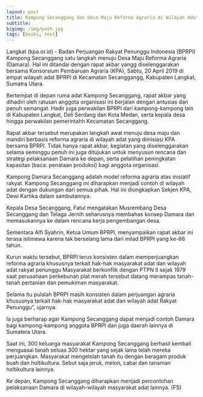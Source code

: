```yaml
---
layout: post
title: Kampong Secanggang dan Desa Maju Reforma Agraria di Wilayah Adat
subtitle: 
bigimg: /img/path.jpg
tags: [books, test]
---
```


Langkat (kpa.or.id) - Badan Perjuangan Rakyat Penunggu Indonesia (BPRPI) Kampong Secanggang satu langkah menuju Desa Maju Reforma Agraria (Damara). Hal ini ditandai dengan rapat akbar yangg diselenggarakan bersama Konsorsium Pembaruan Agraria (KPA), Sabtu, 20 April 2019 di empat wilayah adat BPRPI di Kecamatan Secanggangg, Kabupaten Langkat, Sumatra Utara.

Bertempat di depan ruma adat Kampong Secanggang, rapat akbar yang dihadiri oleh ratusan anggota organisasi ini berjalan dengan antusias dan penuh semangat. Hadir juga perwakilan BPRPI dari kampong-kampong lain di Kabupaten Langkat, Deli Serdang dan Kota Medan, serta kepala desa hingga perwakilan pemerintahh Kecamatan Secanggang.

Rapat akbar tersebut merupakan langkah awal menuju desa maju dan mandiri berbasis reforma agraria di wilayah adat yang diinisiasi KPA bersama BPRPI. Tidak hanya rapat akbar, kegiatan yang diselenggarakan selama seminggu penuh ini juga ditujukan untuk menyusun rencana dan strategi pelaksanaan Damara ke depan, serta pelatihan peningkatan kapasitas (baca: penataan produksi) bagi anggota organisasi.

Kampong Damara Secanggang adalah model reforma agraria atas inisiatif rakyat. Kampong Secanggang ini diharapkan menjadi contoh  di wilayah adat dengan dukungan dari semua pihak. Hal ini diungkapkan Sekjen KPA, Dewi Kartika dalam sambutannya.

Kepala Desa Secanggang, Fatul mengatakan Musrembang Desa Secanggang dan Telaga Jernih seharusnya membahas konsep Damara dan memasukannya ke dalam rencana kerja pengembangan desa.

Sementara Alfi Syahrin, Ketua Umum BPRPI, menyampaikan rapat akbar ini terasa istimewa karena tak berselang lama dari milad BPRPI yang ke-66 tahun.

Kurun waktu tersebut, BPRPI terus konsisten dalam memperjuangkan reforma agraria khususnya terkait hak-hak masyarakat adat dan wilayah adat rakyat penunggu Masyarakat berkonflik dengan PTPN II sejak 1979 saat perusahaan perkebunan plat merah tersebut datang merampas tanah-tanah pertanian dan pemukiman masyarakat.

Selama itu pulalah BPRPI masih konsisten dalam perjuangan agraria khususnya terkait hak-hak masyarakat adat dan wilayah adat Rakyat Penunggu”, ujarnya.

Ia juga berharap agar Kampong Secanggang dapat menjadi contoh Damara bagi kampong-kampong anggota BPRPI dan juga daerah lainnya di Sumatera Utara.

Saat ini, 300 keluarga masyarakat Kampong Secanggang berhasil kembali menguasai tanah seluas 300 hektar yang sejak lama telah mereka perjuangkan. Masyarakat mengelolah tanah itu dengan beragam produk buah dan holtikultura. Sebut saja jeruk, melon, cabai dan tanaman holtikultura lainnya.

Ke depan, Kampong Secanggang diharapkan menjadi percontohan pelaksanaan Damara di wilayah-wilayah masyarakat adat lainnya. (FS)
